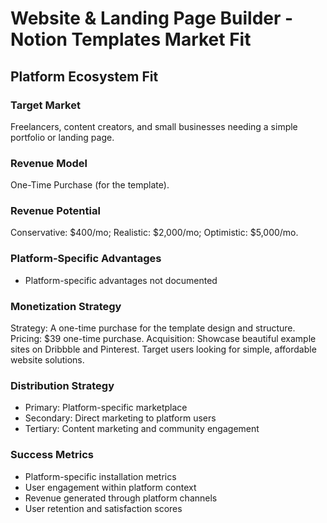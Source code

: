 # Website & Landing Page Builder - Notion Templates Market Fit

## Platform Ecosystem Fit

### Target Market
Freelancers, content creators, and small businesses needing a simple portfolio or landing page.

### Revenue Model
One-Time Purchase (for the template).

### Revenue Potential
Conservative: $400/mo; Realistic: $2,000/mo; Optimistic: $5,000/mo.

### Platform-Specific Advantages
- Platform-specific advantages not documented

### Monetization Strategy
Strategy: A one-time purchase for the template design and structure. Pricing: $39 one-time purchase. Acquisition: Showcase beautiful example sites on Dribbble and Pinterest. Target users looking for simple, affordable website solutions.

### Distribution Strategy
- Primary: Platform-specific marketplace
- Secondary: Direct marketing to platform users
- Tertiary: Content marketing and community engagement

### Success Metrics
- Platform-specific installation metrics
- User engagement within platform context
- Revenue generated through platform channels
- User retention and satisfaction scores
